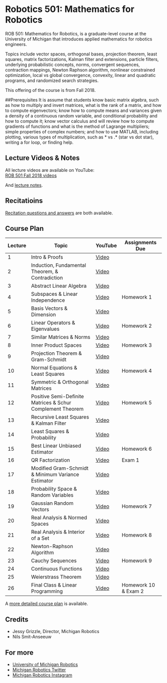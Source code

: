 # Robotics 501: Mathematics for Robotics

ROB 501: Mathematics for Robotics, is a graduate-level course at the University of Michigan that introduces applied mathematics for robotics engineers.

Topics include vector spaces, orthogonal bases, projection theorem, least squares, matrix factorizations, Kalman filter and extensions, particle filters, underlying probabilistic concepts, norms, convergent sequences, contraction mappings, Newton Raphson algorithm, nonlinear constrained optimization, local vs global convergence, convexity, linear and quadratic programs, and randomized search strategies.

This offering of the course is from Fall 2018.

##Prerequisites
It is assume that students know basic matrix algebra, such as how to multiply and invert matrices, what  is  the  rank  of  a  matrix,  and  how  to  compute  eigenvectors; know  how  to  compute  means  and  variances  given  a  density  of  a  continuous random variable, and conditional probability and how to compute it; know vector calculus and will review how to compute gradients of functions and what is the method of Lagrange multipliers; simple properties of complex numbers; and how to use MATLAB, including plotting, various types of multiplication, such as * vs .*  (star  vs  dot  star),  writing  a  for  loop,  or finding help.

## Lecture Videos & Notes
All lecture videos are available on YouTube:  
[ROB 501 Fall 2018 videos](https://www.youtube.com/playlist?list=PLdPQZLMHRjDIzO99aE7yAtdOHSVHMXfYH)

And [lecture notes](https://github.com/michiganrobotics/rob501/tree/main/Lecture%20Notes).

## Recitatioins
[Recitation questions and answers]() are both available.

## Course Plan
| Lecture | Topic                                                      | YouTube                                                                                      | Assignments Due    |
|---------|------------------------------------------------------------|----------------------------------------------------------------------------------------------|--------------------|
| 1       | Intro & Proofs                                             | [Video](https://www.youtube.com/watch?v=2-aK25lBzvI&list=PLdPQZLMHRjDIzO99aE7yAtdOHSVHMXfYH&index=1)  |                    |
| 2       | Induction, Fundamental Theorem, & Contradiction            | [Video](https://www.youtube.com/watch?v=f559OMvSGMg&list=PLdPQZLMHRjDIzO99aE7yAtdOHSVHMXfYH&index=2)  |                    |
| 3       | Abstract Linear Algebra                                    | [Video](https://www.youtube.com/watch?v=eZxsj8k-UbY&list=PLdPQZLMHRjDIzO99aE7yAtdOHSVHMXfYH&index=3)  |                    |
| 4       | Subspaces & Linear Independence                            | [Video](https://www.youtube.com/watch?v=PL6AkVR-HUk&list=PLdPQZLMHRjDIzO99aE7yAtdOHSVHMXfYH&index=4)  | Homework 1         |
| 5       | Basis Vectors & Dimension                                  | [Video](https://www.youtube.com/watch?v=B-x9uuBcQac&list=PLdPQZLMHRjDIzO99aE7yAtdOHSVHMXfYH&index=5)  |                    |
| 6       | Linear Operators & Eigenvalues                             | [Video](https://www.youtube.com/watch?v=89QF687IeT8&list=PLdPQZLMHRjDIzO99aE7yAtdOHSVHMXfYH&index=6)  | Homework 2         |
| 7       | Similar Matrices & Norms                                   | [Video](https://www.youtube.com/watch?v=yTd33p8pmaY&list=PLdPQZLMHRjDIzO99aE7yAtdOHSVHMXfYH&index=7)  |                    |
| 8       | Inner Product Spaces                                       | [Video](https://www.youtube.com/watch?v=Gp_z3aLpTyY&list=PLdPQZLMHRjDIzO99aE7yAtdOHSVHMXfYH&index=8)  | Homework 3         |
| 9       | Projection Theorem & Gram-Schmidt                          | [Video](https://www.youtube.com/watch?v=Bg6JdhoHyn0&list=PLdPQZLMHRjDIzO99aE7yAtdOHSVHMXfYH&index=9)  |                    |
| 10      | Normal Equations & Least Squares                           | [Video](https://www.youtube.com/watch?v=y5Ef5UriN58&list=PLdPQZLMHRjDIzO99aE7yAtdOHSVHMXfYH&index=10) | Homework 4         |
| 11      | Symmetric & Orthogonal Matrices                            | [Video](https://www.youtube.com/watch?v=-rp1jsBV7x8&list=PLdPQZLMHRjDIzO99aE7yAtdOHSVHMXfYH&index=11) |                    |
| 12      | Positive Semi-Definite Matrices & Schur Complement Theorem | [Video](https://www.youtube.com/watch?v=iyvfKlZuG-g&list=PLdPQZLMHRjDIzO99aE7yAtdOHSVHMXfYH&index=12) | Homework 5         |
| 13      | Recursive Least Squares & Kalman Filter                    | [Video](https://www.youtube.com/watch?v=Ha2ls-aLmgs&list=PLdPQZLMHRjDIzO99aE7yAtdOHSVHMXfYH&index=13) |                    |
| 14      | Least Squares & Probability                                | [Video](https://www.youtube.com/watch?v=QwjS-0fInnQ&list=PLdPQZLMHRjDIzO99aE7yAtdOHSVHMXfYH&index=14) |                    |
| 15      | Best Linear Unbiased Estimator                             | [Video](https://www.youtube.com/watch?v=4ah5DzYjFUE&list=PLdPQZLMHRjDIzO99aE7yAtdOHSVHMXfYH&index=15) | Homework 6         |
| 16      | QR Factorization                                           | [Video](https://www.youtube.com/watch?v=AqPpZyLf37I&list=PLdPQZLMHRjDIzO99aE7yAtdOHSVHMXfYH&index=16) | Exam 1             |
| 17      | Modified Gram-Schmidt & Minimum Variance Estimator         | [Video](https://www.youtube.com/watch?v=hVnJiNXJTAs&list=PLdPQZLMHRjDIzO99aE7yAtdOHSVHMXfYH&index=17) |                    |
| 18      | Probability Space & Random Variables                       | [Video](https://www.youtube.com/watch?v=dnMH9sCuudA&list=PLdPQZLMHRjDIzO99aE7yAtdOHSVHMXfYH&index=18) |                    |
| 19      | Gaussian Random Vectors                                    | [Video](https://www.youtube.com/watch?v=jPSRL_PABVI&list=PLdPQZLMHRjDIzO99aE7yAtdOHSVHMXfYH&index=19) | Homework 7         |
| 20      | Real Analysis & Normed Spaces                              | [Video](https://www.youtube.com/watch?v=9Hvq-Fe6YmM&list=PLdPQZLMHRjDIzO99aE7yAtdOHSVHMXfYH&index=20) |                    |
| 21      | Real Analysis & Interior of a Set                          | [Video](https://www.youtube.com/watch?v=v25gVgzrqHg&list=PLdPQZLMHRjDIzO99aE7yAtdOHSVHMXfYH&index=21) | Homework 8         |
| 22      | Newton-Raphson Algorithm                                   | [Video](https://www.youtube.com/watch?v=oAw2mqSoRr4&list=PLdPQZLMHRjDIzO99aE7yAtdOHSVHMXfYH&index=22) |                    |
| 23      | Cauchy Sequences                                           | [Video](https://www.youtube.com/watch?v=IVx2SvN4hQ8&list=PLdPQZLMHRjDIzO99aE7yAtdOHSVHMXfYH&index=23) | Homework 9         |
| 24      | Continuous Functions                                       | [Video](https://www.youtube.com/watch?v=_2CcWd4qryU&list=PLdPQZLMHRjDIzO99aE7yAtdOHSVHMXfYH&index=24) |                    |
| 25      | Weierstrass Theorem                                        | [Video](https://www.youtube.com/watch?v=DT367udR6Uc&list=PLdPQZLMHRjDIzO99aE7yAtdOHSVHMXfYH&index=25) |                    |
| 26      | Final Class & Linear Programming                           | [Video](https://www.youtube.com/watch?v=H-2_Tl-4p_A&list=PLdPQZLMHRjDIzO99aE7yAtdOHSVHMXfYH&index=26) | Homework 10 & Exam 2 |

A [more detailed course plan]() is available.

## Credits
- Jessy Grizzle, Director, Michigan Robotics
- Nils Smit-Anseeuw

## For more
- [University of Michigan Robotics](https://robotics.umich.edu)
- [Michigan Robotics Twitter](http://twitter.com/umrobotics)
- [Michigan Robotics Instagram](http://instagram.com/umrobotics/)
